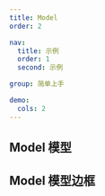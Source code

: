 ```yaml
---
title: Model
order: 2

nav:
  title: 示例
  order: 1
  second: 示例

group: 简单上手

demo:
  cols: 2
---
```


## Model 模型
 
<code src="./gltf-loader/index.tsx" compact="true"></code>

## Model 模型边框
 
<code src="./gltf-edges/index.tsx" compact="true"></code>
